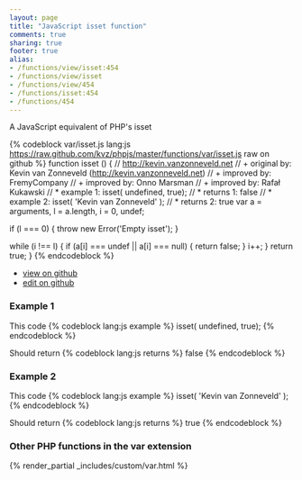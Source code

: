 ```yaml
---
layout: page
title: "JavaScript isset function"
comments: true
sharing: true
footer: true
alias:
- /functions/view/isset:454
- /functions/view/isset
- /functions/view/454
- /functions/isset:454
- /functions/454
---
```

<!-- Generated by Rakefile:build -->
A JavaScript equivalent of PHP's isset

{% codeblock var/isset.js lang:js https://raw.github.com/kvz/phpjs/master/functions/var/isset.js raw on github %}
function isset () {
  // http://kevin.vanzonneveld.net
  // +   original by: Kevin van Zonneveld (http://kevin.vanzonneveld.net)
  // +   improved by: FremyCompany
  // +   improved by: Onno Marsman
  // +   improved by: Rafał Kukawski
  // *     example 1: isset( undefined, true);
  // *     returns 1: false
  // *     example 2: isset( 'Kevin van Zonneveld' );
  // *     returns 2: true
  var a = arguments,
    l = a.length,
    i = 0,
    undef;

  if (l === 0) {
    throw new Error('Empty isset');
  }

  while (i !== l) {
    if (a[i] === undef || a[i] === null) {
      return false;
    }
    i++;
  }
  return true;
}
{% endcodeblock %}

 - [view on github](https://github.com/kvz/phpjs/blob/master/functions/var/isset.js)
 - [edit on github](https://github.com/kvz/phpjs/edit/master/functions/var/isset.js)

### Example 1
This code
{% codeblock lang:js example %}
isset( undefined, true);
{% endcodeblock %}

Should return
{% codeblock lang:js returns %}
false
{% endcodeblock %}

### Example 2
This code
{% codeblock lang:js example %}
isset( 'Kevin van Zonneveld' );
{% endcodeblock %}

Should return
{% codeblock lang:js returns %}
true
{% endcodeblock %}


### Other PHP functions in the var extension
{% render_partial _includes/custom/var.html %}
